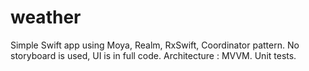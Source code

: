 # weather
Simple Swift app using Moya, Realm, RxSwift, Coordinator pattern. No storyboard is used, UI is in full code. Architecture : MVVM. Unit tests.
